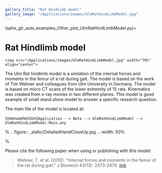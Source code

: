 ```yaml
---
gallery_title: "Rat Hindlimb model"
gallery_image: "/Applications/images/UlmRatHindLimbModel.jpg"
---
```


(sphx_glr_auto_examples_Other_plot_UlmRatHindLimbModel.py)=

# Rat Hindlimb model

````{sidebar}
<img src="/Applications/images/UlmRatHindLimbModel.jpg" width="70%" align="center">
````

The Ulm Rat hindlimb model is a simlation of the internal forces and moments in
the femur of a rat during gait. The model is based on the work of Tim Wehner and
colleagues from Ulm University in Germany. The model is based on micro CT scans
of the lower extremity of 15 rats. Kinematics was created from x-ray movies in
two different planes. This model is good example of small stand alone model to answer a specific
research question.

The main file of the model is located at:

{menuselection}`Application --> Beta --> UlmRatHindLimbModel -->
UlmRatHindLimbModel.Main.any`

% .. figure:: _static/DetailedHandCloseUp.jpg ..    :width: 50%

%

Please cite the following paper when using or publishing with this model:

> Wehner, T. et al. (2010). "Internal forces and moments in the femur of the rat
> during gait." J Biomech 43(13): 2473-2479. [link](https://doi.org/10.1016/j.jbiomech.2010.05.028).
